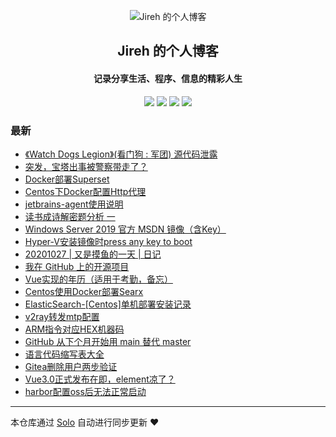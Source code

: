<p align="center"><img alt="Jireh 的个人博客" src="https://img.hacpai.com/avatar/1532946657098_1532946825204.jpeg"></p><h2 align="center">
Jireh 的个人博客
</h2>

<h4 align="center">记录分享生活、程序、信息的精彩人生</h4>
<p align="center"><a title="Jireh 的个人博客" target="_blank" href="https://github.com/Jireh012/solo-blog"><img src="https://img.shields.io/github/last-commit/Jireh012/solo-blog.svg?style=flat-square&color=FF9900"></a>
<a title="GitHub repo size in bytes" target="_blank" href="https://github.com/Jireh012/solo-blog"><img src="https://img.shields.io/github/repo-size/Jireh012/solo-blog.svg?style=flat-square"></a>
<a title="Solo Version" target="_blank" href="https://github.com/88250/solo/releases"><img src="https://img.shields.io/badge/solo-4.3.1-f1e05a.svg?style=flat-square&color=blueviolet"></a>
<a title="Hits" target="_blank" href="https://github.com/88250/hits"><img src="https://hits.b3log.org/Jireh012/solo-blog.svg"></a></p>

### 最新

* [《Watch Dogs Legion》(看门狗 : 军团) 源代码泄露](https://www.lyile.cn/articles/2020/11/05/1604567653048.html)
* [突发，宝塔出事被警察带走了？](https://www.lyile.cn/articles/2020/11/03/1604384402861.html)
* [Docker部署Superset](https://www.lyile.cn/articles/2020/11/03/1604372129177.html)
* [Centos下Docker配置Http代理](https://www.lyile.cn/articles/2020/11/02/1604307765651.html)
* [jetbrains-agent使用说明](https://www.lyile.cn/articles/2020/10/29/1603963946649.html)
* [读书成诗解密题分析 一](https://www.lyile.cn/articles/2020/10/28/1603877832562.html)
* [Windows Server 2019 官方 MSDN 镜像（含Key）](https://www.lyile.cn/articles/2020/10/28/1603872992354.html)
* [Hyper-V安装镜像时press any key to boot](https://www.lyile.cn/articles/2020/10/28/1603871623547.html)
* [20201027 | 又是摸鱼的一天 | 日记](https://www.lyile.cn/articles/2020/10/27/1603808366586.html)
* [我在 GitHub 上的开源项目](https://www.lyile.cn/my-github-repos)
* [Vue实现的年历（适用于考勤，备忘）](https://www.lyile.cn/articles/2020/10/15/1602752680194.html)
* [Centos使用Docker部署Searx](https://www.lyile.cn/articles/2020/10/10/1602321509654.html)
* [ElasticSearch-[Centos]单机部署安装记录](https://www.lyile.cn/articles/2020/09/28/1601277968113.html)
* [v2ray转发mtp配置](https://www.lyile.cn/articles/2020/09/27/1601168576136.html)
* [ARM指令对应HEX机器码](https://www.lyile.cn/articles/2020/09/26/1601100000721.html)
* [GitHub 从下个月开始用 main 替代 master](https://www.lyile.cn/articles/2020/09/21/1600653684952.html)
* [语言代码缩写表大全](https://www.lyile.cn/articles/2020/09/21/1600650159784.html)
* [Gitea删除用户两步验证](https://www.lyile.cn/articles/2020/09/18/1600413368833.html)
* [Vue3.0正式发布在即，element凉了？](https://www.lyile.cn/articles/2020/09/16/1600226604837.html)
* [harbor配置oss后无法正常启动](https://www.lyile.cn/articles/2020/08/27/1598499221475.html)



---

本仓库通过 [Solo](https://github.com/88250/solo) 自动进行同步更新 ❤️ 